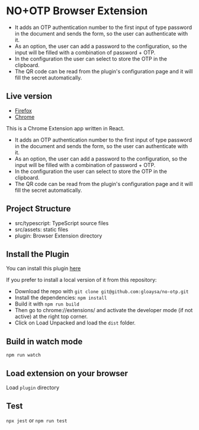 # NO+OTP Browser Extension

* It adds an OTP authentication number to the first input of type password in the document and sends the form, so the user can authenticate with it.
* As an option, the user can add a password to the configuration, so the input will be filled with a combination of password + OTP.
* In the configuration the user can select to store the OTP in the clipboard.
* The QR code can be read from the plugin's configuration page and it will fill the secret automatically.

## Live version
 - [Firefox](https://addons.mozilla.org/en-US/firefox/addon/no-otp/)
 - [Chrome](https://chrome.google.com/webstore/detail/no%20otp/epfcbfnadaigbokbekcipecemoaiaeni)

This is a Chrome Extension app written in React.

- It adds an OTP authentication number to the first input of type password in the document and sends the form, so the user can authenticate with it.
- As an option, the user can add a password to the configuration, so the input will be filled with a combination of password + OTP.
- In the configuration the user can select to store the OTP in the clipboard.
- The QR code can be read from the plugin's configuration page and it will fill the secret automatically.

## Project Structure

* src/typescript: TypeScript source files
* src/assets: static files
* plugin: Browser Extension directory

## Install the Plugin

You can install this plugin [here](https://chrome.google.com/webstore/detail/no%20otp/epfcbfnadaigbokbekcipecemoaiaeni)

If you prefer to install a local version of it from this repository:

 - Download the repo with `git clone git@github.com:gloaysa/no-otp.git`
 - Install the dependencies: `npm install`
 - Build it with `npm run build`
 - Then go to chrome://extensions/ and activate the developer mode (if not active) at the right top corner.
 - Click on Load Unpacked and load the `dist` folder.

## Build in watch mode

```
npm run watch
```

## Load extension on your browser

Load `plugin` directory

## Test
`npx jest` or `npm run test`
